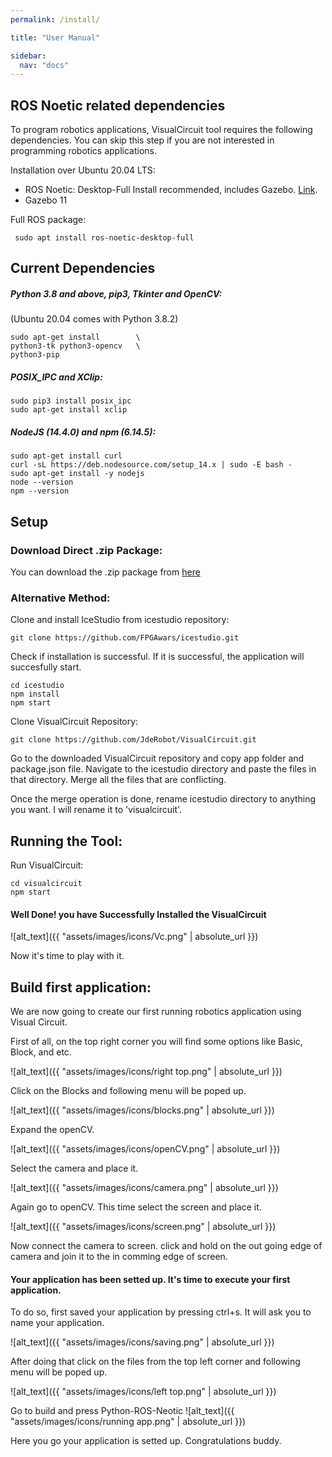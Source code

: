 ```yaml
---
permalink: /install/

title: "User Manual"

sidebar:
  nav: "docs"
---
```



## ROS Noetic related dependencies


To program robotics applications, VisualCircuit tool requires the following dependencies. You can skip this step if you are not interested in programming robotics applications. 

Installation over Ubuntu 20.04 LTS:

- ROS Noetic: Desktop-Full Install recommended, includes Gazebo. [Link](http://wiki.ros.org/noetic/Installation/Ubuntu).
- Gazebo 11

Full ROS package:

```
 sudo apt install ros-noetic-desktop-full
```

## Current Dependencies

##### Python 3.8 and above, pip3, Tkinter and OpenCV:
(Ubuntu 20.04 comes with Python 3.8.2)

```
sudo apt-get install        \
python3-tk python3-opencv   \
python3-pip
```


##### POSIX_IPC and XClip:

```
sudo pip3 install posix_ipc
sudo apt-get install xclip
```


##### NodeJS (14.4.0) and npm (6.14.5):

```
sudo apt-get install curl                                       
curl -sL https://deb.nodesource.com/setup_14.x | sudo -E bash -
sudo apt-get install -y nodejs
node --version
npm --version
```


## Setup


### Download Direct .zip Package:

You can download the .zip package from [here](https://github.com/JdeRobot/VisualCircuit/releases)


### Alternative Method:

Clone and install IceStudio from icestudio repository:

```
git clone https://github.com/FPGAwars/icestudio.git
```

Check if installation is successful. If it is successful, the application will succesfully start.

```
cd icestudio
npm install
npm start
```

Clone VisualCircuit Repository:

```
git clone https://github.com/JdeRobot/VisualCircuit.git
```

Go to the downloaded VisualCircuit repository and copy app folder and package.json file. Navigate to the icestudio directory and paste the files in that directory. Merge all the files that are conflicting.

Once the merge operation is done, rename icestudio directory to anything you want. I will rename it to 'visualcircuit'.


## Running the Tool:

Run VisualCircuit:

```
cd visualcircuit
npm start
```

#### Well Done! you have Successfully Installed the VisualCircuit

![alt_text]({{ "assets/images/icons/Vc.png" | absolute_url }})


Now it's time to play with it.

## Build first application:

We are now going to create our first running robotics application using Visual Circuit.

First of all, on the top right corner you will find some options like Basic, Block, and etc.

![alt_text]({{ "assets/images/icons/right top.png" | absolute_url }})

Click on the Blocks and following menu will be poped up.

![alt_text]({{ "assets/images/icons/blocks.png" | absolute_url }})

Expand the openCV.

![alt_text]({{ "assets/images/icons/openCV.png" | absolute_url }})



Select the camera and place it.


![alt_text]({{ "assets/images/icons/camera.png" | absolute_url }})

Again go to openCV. This time select the screen and place it.

![alt_text]({{ "assets/images/icons/screen.png" | absolute_url }})

Now connect the camera to screen. click and hold on the out going edge of camera and join it to the in comming edge of screen.

#### Your application has been setted up. It's time to execute your first application.
To do so, first saved your application by pressing ctrl+s. It will ask you to name your application. 

![alt_text]({{ "assets/images/icons/saving.png" | absolute_url }})

After doing that click on the files from the top left corner and following menu will be poped up.

![alt_text]({{ "assets/images/icons/left top.png" | absolute_url }})

Go to build and press Python-ROS-Neotic
![alt_text]({{ "assets/images/icons/running app.png" | absolute_url }})

Here you go your application is setted up. Congratulations buddy.









